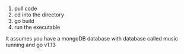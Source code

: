 1. pull code
2. cd into the directory
3. go build
4. run the executable

It assumes you have a mongoDB  database with database called music running and go v1.13
